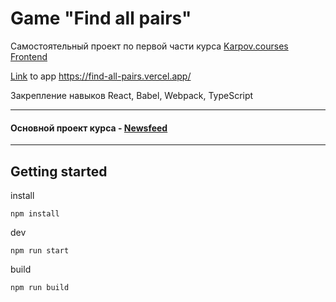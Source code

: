 # Game "Find all pairs"

Самостоятельный проект по первой части курса [Karpov.courses Frontend](https://karpov.courses/dev/frontend)

[Link](https://find-all-pairs.vercel.app/) to app https://find-all-pairs.vercel.app/

Закрепление навыков React, Babel, Webpack, TypeScript

---

#### Основной проект курса - [Newsfeed](https://github.com/dadaVoloda/newsfeed)

---

## Getting started

install
```
npm install
```
dev
```
npm run start
```
build
```
npm run build
```